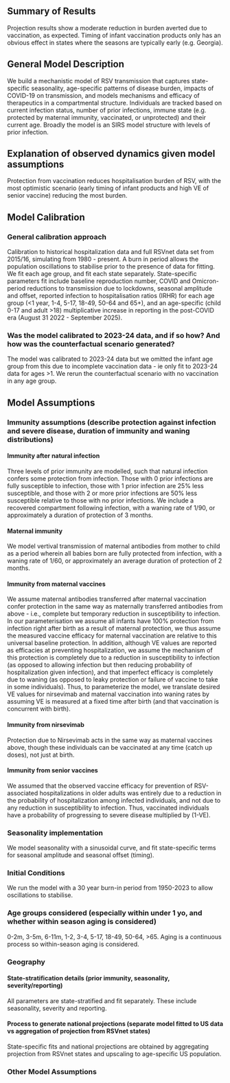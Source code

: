 ## Summary of Results
Projection results show a moderate reduction in burden averted due to vaccination, as expected. Timing of infant vaccination products only has an obvious effect in states where the seasons are typically early (e.g. Georgia).

## General Model Description
We build a mechanistic model of RSV transmission that captures state-specific seasonality, age-specific patterns of disease burden, impacts of COVID-19 on transmission, and models mechanisms and efficacy of therapeutics in a compartmental structure. Individuals are tracked based on current infection status, number of prior infections, immune state (e.g. protected by maternal immunity, vaccinated, or unprotected) and their current age. Broadly the model is an SIRS model structure with levels of prior infection. 

## Explanation of observed dynamics given model assumptions 
Protection from vaccination reduces hospitalisation burden of RSV, with the most optimistic scenario (early timing of infant products and high VE of senior vaccine) reducing the most burden. 

## Model Calibration

### General calibration approach
Calibration to historical hospitalization data and full RSVnet data set from 2015/16, simulating from 1980 - present. A burn in period allows the population oscillations to stabilise prior to the presence of data for fitting. We fit each age group, and fit each state separately. State-specific parameters fit include baseline reproduction number, COVID and Omicron-period reductions to transmission due to lockdowns, seasonal amplitude and offset, reported infection to hospitalisation ratios (IRHR) for each age group (<1 year, 1-4, 5-17, 18-49, 50-64 and 65+), and an age-specific (child 0-17 and adult >18) multiplicative increase in reporting in the post-COVID era (August 31 2022 - September 2025). 

### Was the model calibrated to 2023-24 data, and if so how? And how was the counterfactual scenario generated?
The model was calibrated to 2023-24 data but we omitted the infant age group from this due to incomplete vaccination data - ie only fit to 2023-24 data for ages >1. We rerun the counterfactual scenario with no vaccination in any age group. 

## Model Assumptions

### **Immunity assumptions** (describe protection against infection and severe disease, duration of immunity and waning distributions)

#### Immunity after natural infection
Three levels of prior immunity are modelled, such that natural infection confers some protection from infection. Those with 0 prior infections are fully susceptible to infection, those with 1 prior infection are 25% less susceptible, and those with 2 or more prior infections are 50% less susceptible relative to those with no prior infections. We include a recovered compartment following infection, with a waning rate of 1/90, or approximately a duration of protection of 3 months. 

#### Maternal immunity
We model vertival transmission of maternal antibodies from mother to child as a period wherein all babies born are fully protected from infection, with a waning rate of 1/60, or approximately an average duration of protection of 2 months. 

#### Immunity from maternal vaccines
We assume maternal antibodies transferred after maternal vaccination confer protection in the same way as maternally transferred antibodies from above - i.e., complete but temporary reduction in susceptibility to infection. In our parameterisation we assume all infants have 100% protection from infection right after birth as a result of maternal protection, we thus assume the measured vaccine efficacy for maternal vaccination are relative to this universal baseline protection. In addition, although VE values are reported as efficacies at preventing hospitalization, we assume the mechanism of this protection is completely due to a reduction in susceptibility to infection (as opposed to allowing infection but then reducing probability of hospitalization given infection), and that imperfect efficacy is completely due to waning (as opposed to leaky protection or failure of vaccine to take in some individuals). Thus, to parameterize the model, we translate desired VE values for nirsevimab and maternal vaccination into waning rates by assuming VE is measured at a fixed time after birth (and that vaccination is concurrent with birth). 

#### Immunity from nirsevimab
Protection due to Nirsevimab acts in the same way as maternal vaccines above, though these individuals can be vaccinated at any time (catch up doses), not just at birth. 

#### Immunity from senior vaccines
We assumed that the observed vaccine efficacy for prevention of RSV-associated hospitalizations in older adults was entirely due to a reduction in the probability of hospitalization among infected individuals, and not due to any reduction in susceptibility to infection. Thus, vaccinated individuals have a probability of progressing to severe disease multiplied by (1-VE).  

### **Seasonality implementation**
We model seasonality with a sinusoidal curve, and fit state-specific terms for seasonal amplitude and seasonal offset (timing).

### **Initial Conditions**
We run the model with a 30 year burn-in period from 1950-2023 to allow oscillations to stabilise. 

### **Age groups considered** (especially within under 1 yo, and whether within season aging is considered)
0-2m, 3-5m, 6-11m, 1-2, 3-4, 5-17, 18-49, 50-64, >65. Aging is a continuous process so within-season aging is considered. 

### **Geography**

#### State-stratification details (prior immunity, seasonality, severity/reporting)
All parameters are state-stratified and fit separately. These include seasonality, severity and reporting. 

#### Process to generate national projections (separate model fitted to US data vs aggregation of projection from RSVnet states)
State-specific fits and national projections are obtained by aggregating projection from RSVnet states and upscaling to age-specific US population. 

### **Other Model Assumptions**
